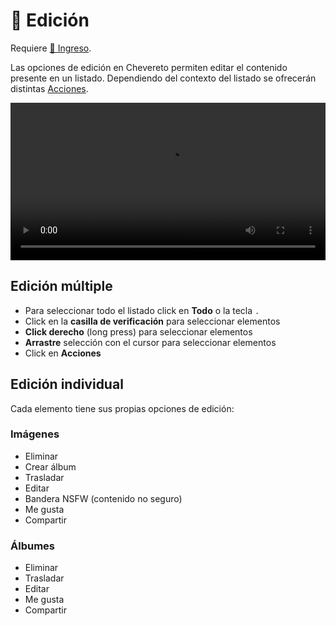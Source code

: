 # 📝 Edición

Requiere [🔐 Ingreso](../../user/account/login.md).

Las opciones de edición en Chevereto permiten editar el contenido presente en un listado. Dependiendo del contexto del listado se ofrecerán distintas [Acciones](actions.md).

<video class="media-screen" width="100%" controls autoplay>
    <source src="../../src/manual/settings/user/actions/actions.webm" type="video/webm">
</video>

## Edición múltiple

* Para seleccionar todo el listado click en **Todo** o la tecla `.`
* Click en la **casilla de verificación** para seleccionar elementos
* **Click derecho** (long press) para seleccionar elementos
* **Arrastre** selección con el cursor para seleccionar elementos
* Click en **Acciones**

## Edición individual

Cada elemento tiene sus propias opciones de edición:

### Imágenes

* Eliminar
* Crear álbum
* Trasladar
* Editar
* Bandera NSFW (contenido no seguro)
* Me gusta
* Compartir

### Álbumes

* Eliminar
* Trasladar
* Editar
* Me gusta
* Compartir

<!-- <img class="media-screen" src="../../src/manual/settings/user/actions/tools-img.png" width="500"/> -->
